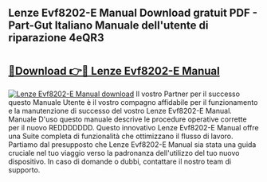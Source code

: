 ## Lenze Evf8202-E Manual Download gratuit PDF - Part-Gut Italiano Manuale dell'utente di riparazione 4eQR3

# <h2><a href="http://dfe88u.blite.top/?on=Lenze+Evf8202-E+Manual">🔗Download 👉🔴 Lenze Evf8202-E Manual</a></h2>

[![Lenze Evf8202-E Manual download](https://i.imgur.com/lujVjoI.png)](http://dfe88u.blite.top/?on=Lenze+Evf8202-E+Manual)
Il vostro Partner per il successo questo Manuale Utente è il vostro compagno affidabile per il funzionamento e la manutenzione di successo del vostro Lenze Evf8202-E Manual. Manuale D'uso questo manuale descrive le procedure operative corrette per il nuovo REDDDDDDD. Questo innovativo Lenze Evf8202-E Manual offre una Suite completa di funzionalità che ottimizzano il flusso di lavoro. Partiamo dal presupposto che Lenze Evf8202-E Manual sia stata una guida cruciale nel tuo viaggio verso la padronanza dell'utilizzo del tuo nuovo dispositivo. In caso di domande o dubbi, contattare il nostro team di supporto.
